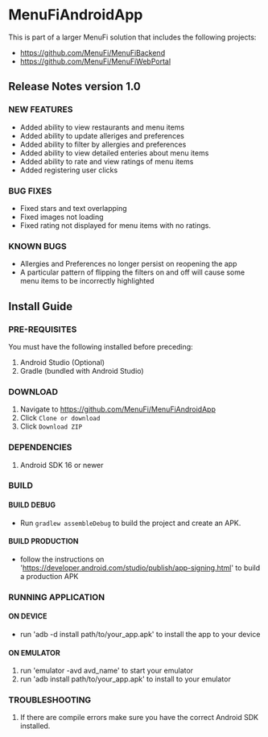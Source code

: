 # MenuFiAndroidApp

This is part of a larger MenuFi solution that includes the following projects:
* https://github.com/MenuFi/MenuFiBackend
* https://github.com/MenuFi/MenuFiWebPortal

## Release Notes version 1.0

### NEW FEATURES

* Added ability to view restaurants and menu items
* Added ability to update alleriges and preferences
* Added ability to filter by allergies and preferences
* Added ability to view detailed enteries about menu items
* Added ability to rate and view ratings of menu items
* Added registering user clicks

### BUG FIXES

* Fixed stars and text overlapping
* Fixed images not loading
* Fixed rating not displayed for menu items with no ratings.

### KNOWN BUGS

* Allergies and Preferences no longer persist on reopening the app
* A particular pattern of flipping the filters on and off will cause some menu items to be incorrectly highlighted

## Install Guide

### PRE-REQUISITES

You must have the following installed before preceding:
1. Android Studio (Optional)
2. Gradle (bundled with Android Studio)

### DOWNLOAD

1. Navigate to https://github.com/MenuFi/MenuFiAndroidApp
2. Click `Clone or download`
3. Click `Download ZIP`

### DEPENDENCIES

1. Android SDK 16 or newer

### BUILD

#### BUILD DEBUG
* Run `gradlew assembleDebug` to build the project and create an APK.

#### BUILD PRODUCTION
* follow the instructions on 'https://developer.android.com/studio/publish/app-signing.html' to build a production APK

### RUNNING APPLICATION

#### ON DEVICE
* run 'adb -d install path/to/your_app.apk' to install the app to your device

#### ON EMULATOR
1. run 'emulator -avd avd_name' to start your emulator
2. run 'adb install path/to/your_app.apk' to install to your emulator

### TROUBLESHOOTING

1. If there are compile errors make sure you have the correct Android SDK installed.
